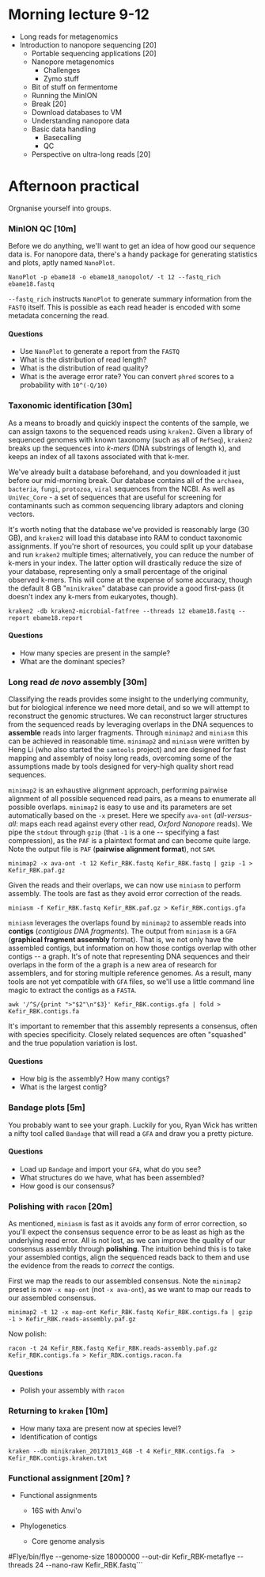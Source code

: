 
# Morning lecture 9-12

  - Long reads for metagenomics
  - Introduction to nanopore sequencing [20]
     - Portable sequencing applications [20]
     - Nanopore metagenomics
        - Challenges
        - Zymo stuff
     - Bit of stuff on fermentome
     - Running the MinION
     - Break [20]
     - Download databases to VM
     - Understanding nanopore data
     - Basic data handling
        - Basecalling
        - QC  
     - Perspective on ultra-long reads [20]

# Afternoon practical
Orgnanise yourself into groups.

### MinION QC [10m]
Before we do anything, we'll want to get an idea of how good our sequence data is.
For nanopore data, there's a handy package for generating statistics and plots, aptly named `NanoPlot`.

```
NanoPlot -p ebame18 -o ebame18_nanopolot/ -t 12 --fastq_rich ebame18.fastq
```

`--fastq_rich` instructs `NanoPlot` to generate summary information from the `FASTQ` itself.
This is possible as each read header is encoded with some metadata concerning the read.

#### Questions
  - Use `NanoPlot` to generate a report from the `FASTQ`
  - What is the distribution of read length?
  - What is the distribution of read quality?
  - What is the average error rate? You can convert `phred` scores to a probability with `10^(-Q/10)`

### Taxonomic identification [30m]
As a means to broadly and quickly inspect the contents of the sample, we can assign taxons to the sequenced reads using `kraken2`. Given a library of sequenced genomes with known taxonomy (such as all of `RefSeq`), `kraken2` breaks up the sequences into *k-mers* (DNA substrings of length `k`), and keeps an index of all taxons associated with that k-mer.

We've already built a database beforehand, and you downloaded it just before our mid-morning break. Our database contains all of the `archaea`, `bacteria`, `fungi`, `protozoa`, `viral` sequences from the NCBI. As well as `UniVec_Core` - a set of sequences that are useful for screening for contaminants such as common sequencing library adaptors and cloning vectors.

It's worth noting that the database we've provided is reasonably large (30 GB), and `kraken2` will load this database into RAM to conduct taxonomic assignments.
If you're short of resources, you could split up your database and run `kraken2` multiple times; alternatively, you can reduce the number of k-mers in your index.
The latter option will drastically reduce the size of your database, representing only a small percentage of the original observed k-mers.
This will come at the expense of some accuracy, though the default 8 GB "`minikraken`" database can provide a good first-pass (it doesn't index any k-mers from eukaryotes, though).

```
kraken2 -db kraken2-microbial-fatfree --threads 12 ebame18.fastq --report ebame18.report
```

#### Questions
  - How many species are present in the sample?
  - What are the dominant species?


### Long read *de novo* assembly [30m]
Classifying the reads provides some insight to the underlying community, but for biological inference we need more detail, and so we will attempt to reconstruct the genomic structures.
We can reconstruct larger structures from the sequenced reads by leveraging overlaps in the DNA sequences to **assemble** reads into larger fragments. Through `minimap2` and `miniasm` this can be achieved in reasonable time.
`minimap2` and `miniasm` were written by Heng Li (who also started the `samtools` project) and are designed for fast mapping and assembly of noisy long reads, overcoming some of the assumptions made by tools designed for very-high quality short read sequences.

`minimap2` is an exhaustive alignment approach, performing pairwise alignment of all possible sequenced read pairs, as a means to enumerate all possible overlaps.
`minimap2` is easy to use and its parameters are set automatically based on the `-x` preset. Here we specify `ava-ont` (*all-versus-all*: maps each read against every other read, *Oxford Nanopore* reads).
We pipe the `stdout` through `gzip` (that `-1` is a one -- specifying a fast compression), as the `PAF` is a plaintext format and can become quite large.
Note the output file is `PAF` (**pairwise alignment format**), not `SAM`.

```
minimap2 -x ava-ont -t 12 Kefir_RBK.fastq Kefir_RBK.fastq | gzip -1 > Kefir_RBK.paf.gz
```

Given the reads and their overlaps, we can now use `miniasm` to perform assembly.
The tools are fast as they avoid error correction of the reads.

```
miniasm -f Kefir_RBK.fastq Kefir_RBK.paf.gz > Kefir_RBK.contigs.gfa
```

`miniasm` leverages the overlaps found by `minimap2` to assemble reads into **contigs** (*contigious DNA fragments*).
The output from `miniasm` is a `GFA` (**graphical fragment assembly** format).
That is, we not only have the assembled contigs, but information on how those contigs overlap with other contigs -- a graph.
It's of note that representing DNA sequences and their overlaps in the form of the a graph is a new area of research for assemblers, and for storing multiple reference genomes.
As a result, many tools are not yet compatible with `GFA` files, so we'll use a little command line magic to extract the contigs as a `FASTA`.

```
awk '/^S/{print ">"$2"\n"$3}' Kefir_RBK.contigs.gfa | fold > Kefir_RBK.contigs.fa
```
It's important to remember that this assembly represents a consensus, often with species specificity.
Closely related sequences are often "squashed" and the true population variation is lost.

#### Questions
  - How big is the assembly? How many contigs?
  - What is the largest contig?


### Bandage plots [5m]

You probably want to see your graph.
Luckily for you, Ryan Wick has written a nifty tool called `Bandage` that will read a `GFA` and draw you a pretty picture.

#### Questions
  - Load up `Bandage` and import your `GFA`, what do you see?
  - What structures do we have, what has been assembled?
  - How good is our consensus?


### Polishing with `racon` [20m]
As mentioned, `miniasm` is fast as it avoids any form of error correction, so you'll expect the consensus sequence error to be as least as high as the underlying read error.
All is not lost, as we can improve the quality of our consensus assembly through **polishing**.
The intuition behind this is to take your assembled contigs, align the sequenced reads back to them and use the evidence from the reads to *correct* the contigs.

First we map the reads to our assembled consensus.
Note the `minimap2` preset is now `-x map-ont` (not `-x ava-ont`), as we want to map our reads to our assembled consensus.

```
minimap2 -t 12 -x map-ont Kefir_RBK.fastq Kefir_RBK.contigs.fa | gzip -1 > Kefir_RBK.reads-assembly.paf.gz
```

Now polish:
```
racon -t 24 Kefir_RBK.fastq Kefir_RBK.reads-assembly.paf.gz Kefir_RBK.contigs.fa > Kefir_RBK.contigs.racon.fa
```

#### Questions
  - Polish your assembly with `racon`



### Returning to `kraken` [10m]

  - How many taxa are present now at species level?
  - Identification of contigs

```
kraken --db minikraken_20171013_4GB -t 4 Kefir_RBK.contigs.fa  > Kefir_RBK.contigs.kraken.txt
```

### Functional assignment [20m] ?

  - Functional assignments
  	  - 16S with Anvi'o

  - Phylogenetics
     - Core genome analysis


#Flye/bin/flye --genome-size 18000000 --out-dir Kefir_RBK-metaflye --threads 24 --nano-raw Kefir_RBK.fastq```
